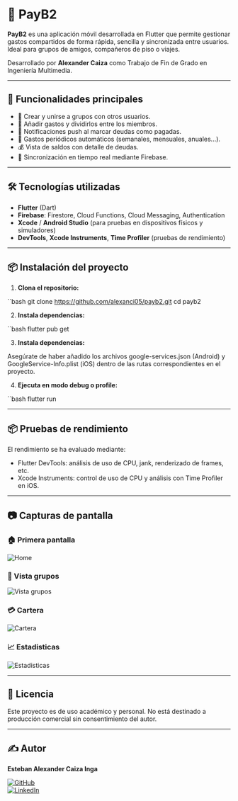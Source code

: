 # 💸 PayB2

**PayB2** es una aplicación móvil desarrollada en Flutter que permite gestionar gastos compartidos de forma rápida, sencilla y sincronizada entre usuarios. Ideal para grupos de amigos, compañeros de piso o viajes.

Desarrollado por **Alexander Caiza** como Trabajo de Fin de Grado en Ingeniería Multimedia.

---

## 🚀 Funcionalidades principales

- 📱 Crear y unirse a grupos con otros usuarios.
- 🧾 Añadir gastos y dividirlos entre los miembros.
- 🔔 Notificaciones push al marcar deudas como pagadas.
- 🔄 Gastos periódicos automáticos (semanales, mensuales, anuales...).
- 💰 Vista de saldos con detalle de deudas.
- 📡 Sincronización en tiempo real mediante Firebase.

---

## 🛠️ Tecnologías utilizadas

- **Flutter** (Dart)
- **Firebase**: Firestore, Cloud Functions, Cloud Messaging, Authentication
- **Xcode** / **Android Studio** (para pruebas en dispositivos físicos y simuladores)
- **DevTools**, **Xcode Instruments**, **Time Profiler** (pruebas de rendimiento)

---

## 📦 Instalación del proyecto

1. **Clona el repositorio:**

``bash
git clone https://github.com/alexanci05/payb2.git
cd payb2

2. **Instala dependencias:**

``bash
flutter pub get

3. **Instala dependencias:**

Asegúrate de haber añadido los archivos google-services.json (Android) y GoogleService-Info.plist (iOS) dentro de las rutas correspondientes en el proyecto.

4. **Ejecuta en modo debug o profile:**

``bash
flutter run

---

## 📦 Pruebas de rendimiento

El rendimiento se ha evaluado mediante:

- Flutter DevTools: análisis de uso de CPU, jank, renderizado de frames, etc.
- Xcode Instruments: control de uso de CPU y análisis con Time Profiler en iOS.

---

## 📷 Capturas de pantalla

### 🏠 Primera pantalla
![Home](assets/screenshots/Home.jpeg)

### 👥 Vista grupos
![Vista grupos](assets/screenshots/Grupos.jpeg)

### 💳 Cartera
![Cartera](assets/screenshots/Cartera.jpeg)

### 📈 Estadisticas
![Estadisticas](assets/screenshots/Estadisticas.jpeg)

---

## 📄 Licencia

Este proyecto es de uso académico y personal. No está destinado a producción comercial sin consentimiento del autor.

---

## ✍️ Autor

**Esteban Alexander Caiza Inga**

[![GitHub](https://img.shields.io/badge/GitHub--_.svg?style=social&logo=github)](https://github.com/alexanci05)  
[![LinkedIn](https://img.shields.io/badge/LinkedIn--_.svg?style=social&logo=linkedin)](https://www.linkedin.com/in/alexanci)



